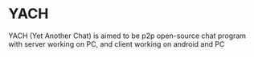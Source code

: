 # YACH
YACH (Yet Another Chat) is aimed to be p2p open-source chat program with server working on PC, and client working on android and PC
